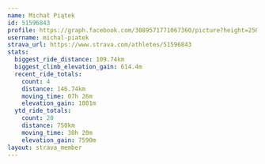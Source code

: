 ```yaml
---
name: Michał Piątek
id: 51596843
profile: https://graph.facebook.com/3089571771067360/picture?height=256&width=256
username: michal-piatek
strava_url: https://www.strava.com/athletes/51596843
stats:
  biggest_ride_distance: 109.74km
  biggest_climb_elevation_gain: 614.4m
  recent_ride_totals:
    count: 4
    distance: 146.74km
    moving_time: 07h 26m
    elevation_gain: 1001m
  ytd_ride_totals:
    count: 20
    distance: 750km
    moving_time: 30h 20m
    elevation_gain: 7590m
layout: strava_member
--- 
```

